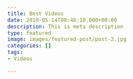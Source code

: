 ```yaml
---
title: Best Videos
date: 2019-05-14T08:46:10.000+00:00
description: This is meta description
type: featured
image: images/featured-post/post-2.jpg
categories: []
tags:
- Videos

---
```


